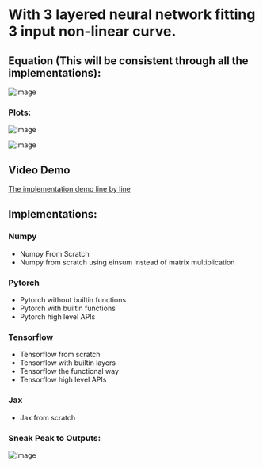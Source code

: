 # With 3 layered neural network fitting 3 input non-linear curve.

## Equation (This will be consistent through all the implementations): 
  ![image](https://github.com/Samarth-Sharma-G/Deep-Learning-CMPE-258/assets/107587243/33b63664-2f53-4758-bc99-4faae89cbb70)

### Plots: 
![image](https://github.com/Samarth-Sharma-G/Deep-Learning-CMPE-258/assets/107587243/373a3b08-6711-4d7d-81f2-2ae5050d4a8c)

![image](https://github.com/Samarth-Sharma-G/Deep-Learning-CMPE-258/assets/107587243/5e2187cd-bb46-4220-b27e-15c3ed87ead9)

## Video Demo

<a href='https://youtu.be/7vfWBAsyPbc'> The implementation demo line by line </a> 

## Implementations:

### Numpy 
  - Numpy From Scratch
  - Numpy from scratch using einsum instead of matrix multiplication

### Pytorch
  - Pytorch without builtin functions
  - Pytorch with builtin functions
  - Pytorch high level APIs

### Tensorflow
  - Tensorflow from scratch
  - Tensorflow with builtin layers
  - Tensorflow the functional way
  - Tensorflow high level APIs

### Jax
  - Jax from scratch

### Sneak Peak to Outputs:
![image](https://github.com/Samarth-Sharma-G/Deep-Learning-CMPE-258/assets/107587243/8df69197-7718-4602-8147-f699833b11fe)
